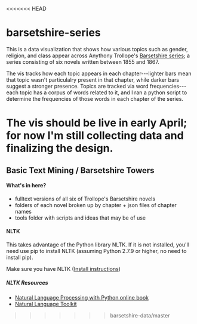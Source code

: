 <<<<<<< HEAD
# barsetshire-series

This is a data visualization that shows how various topics such as gender, religion, and class appear across Anythony Trollope's
[Barsetshire series](https://en.wikipedia.org/wiki/Chronicles_of_Barsetshire); a series consisting of six novels written between 1855
and 1867.  

The vis tracks how each topic appears in each chapter---lighter bars mean that topic wasn't particulalry present in that chapter,
while darker bars suggest a stronger presence.  Topics are tracked via word frequencies---each topic has a corpus of words 
related to it, and I ran a python script to determine the frequencies of those words in each chapter of the series.

The vis should be live in early April; for now I'm still collecting data and finalizing the design.
=======
## Basic Text Mining / Barsetshire Towers

#### What's in here?

- fulltext versions of all six of Trollope's Barsetshire novels
- folders of each novel broken up by chapter + json files of chapter names
- tools folder with scripts and ideas that may be of use

#### NLTK

This takes advantage of the Python library NLTK. If it is not installed, you'll need use pip to install NLTK (assuming Python 2.7.9 or higher, no need to install pip).

Make sure you have NLTK ([Install instructions](http://www.nltk.org/install.html))

##### NLTK Resources

- [Natural Language Processing with Python online book](http://www.nltk.org/book/)
- [Natural Language Toolkit](http://www.nltk.org/)
>>>>>>> barsetshire-data/master
